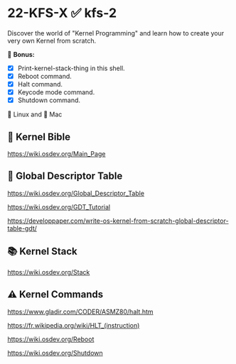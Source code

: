 # 22-KFS-X ✅ kfs-2
Discover the world of "Kernel Programming" and learn how to create your very own Kernel from scratch.

🎁 **Bonus:**
- [x] Print-kernel-stack-thing in this shell.
- [x] Reboot command.
- [x] Halt command.
- [x] Keycode mode command.
- [x] Shutdown command.

🐧 Linux and 🍏 Mac

## 📖 Kernel Bible
https://wiki.osdev.org/Main_Page

## 💾 Global Descriptor Table
https://wiki.osdev.org/Global_Descriptor_Table

https://wiki.osdev.org/GDT_Tutorial

https://developpaper.com/write-os-kernel-from-scratch-global-descriptor-table-gdt/

## 📚 Kernel Stack

https://wiki.osdev.org/Stack

## ⚠️ Kernel Commands

https://www.gladir.com/CODER/ASMZ80/halt.htm

https://fr.wikipedia.org/wiki/HLT_(instruction)

https://wiki.osdev.org/Reboot

https://wiki.osdev.org/Shutdown
